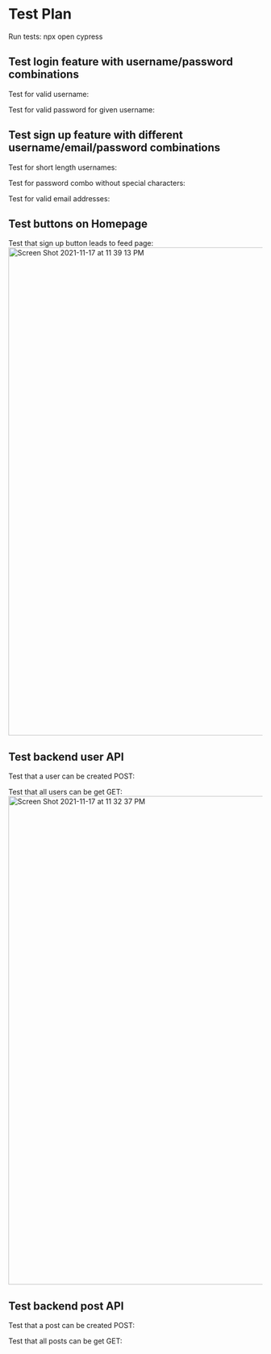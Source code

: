 # Test Plan

Run tests: npx open cypress

## Test login feature with username/password combinations

Test for valid username:

Test for valid password for given username:

## Test sign up feature with different username/email/password combinations

Test for short length usernames:

Test for password combo without special characters:

Test for valid email addresses:

## Test buttons on Homepage

Test that sign up button leads to feed page:
<img width="966" alt="Screen Shot 2021-11-17 at 11 39 13 PM" src="https://user-images.githubusercontent.com/12708259/142372697-fd47057c-bff6-47cd-88f6-6ff780127449.png">


## Test backend user API 

Test that a user can be created POST:

Test that all users can be get GET:
<img width="967" alt="Screen Shot 2021-11-17 at 11 32 37 PM" src="https://user-images.githubusercontent.com/12708259/142372418-732fcf51-1623-4d25-994c-b6736b50e7c6.png">

## Test backend post API

Test that a post can be created POST:

Test that all posts can be get GET:
